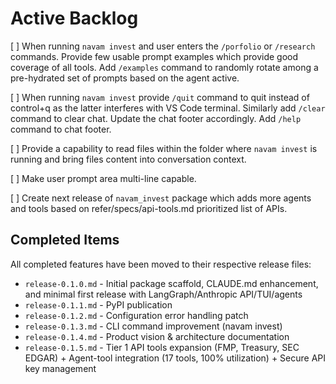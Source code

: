 # Active Backlog

[ ] When running `navam invest` and user enters the `/porfolio` or `/research` commands. Provide few usable prompt examples which provide good coverage of all tools. Add `/examples` command to randomly rotate among a pre-hydrated set of prompts based on the agent active.

[ ] When running `navam invest` provide `/quit` command to quit instead of control+q as the latter interferes with VS Code terminal. Similarly add `/clear` command to clear chat. Update the chat footer accordingly. Add `/help` command to chat footer.

[ ] Provide a capability to read files within the folder where `navam invest` is running and bring files content into conversation context.

[ ] Make user prompt area multi-line capable.

[ ] Create next release of `navam_invest` package which adds more agents and tools based on refer/specs/api-tools.md prioritized list of APIs.

## Completed Items

All completed features have been moved to their respective release files:
- `release-0.1.0.md` - Initial package scaffold, CLAUDE.md enhancement, and minimal first release with LangGraph/Anthropic API/TUI/agents
- `release-0.1.1.md` - PyPI publication
- `release-0.1.2.md` - Configuration error handling patch
- `release-0.1.3.md` - CLI command improvement (navam invest)
- `release-0.1.4.md` - Product vision & architecture documentation
- `release-0.1.5.md` - Tier 1 API tools expansion (FMP, Treasury, SEC EDGAR) + Agent-tool integration (17 tools, 100% utilization) + Secure API key management

